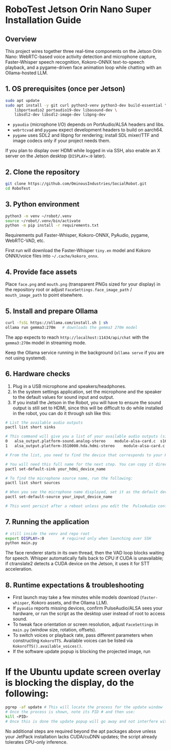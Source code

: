 # RoboTest Jetson Orin Nano Super Installation Guide

## Overview
This project wires together three real-time components on the Jetson Orin Nano: WebRTC-based voice activity detection and microphone capture, Faster-Whisper speech recognition, Kokoro-ONNX text-to-speech playback, and a pygame-driven face animation loop while chatting with an Ollama-hosted LLM.

## 1. OS prerequisites (once per Jetson)
```bash
sudo apt update
sudo apt install -y git curl python3-venv python3-dev build-essential \
    libportaudio2 portaudio19-dev libasound-dev \
    libsdl2-dev libsdl2-image-dev libpng-dev
```
- `pyaudio` (microphone I/O) depends on PortAudio/ALSA headers and libs.
- `webrtcvad` and `pygame` expect development headers to build on aarch64.
- `pygame` uses SDL2 and libpng for rendering; install SDL mixer/TTF and image codecs only if your project needs them.

If you plan to display over HDMI while logged in via SSH, also enable an X server on the Jetson desktop (`DISPLAY=:0` later).

## 2. Clone the repository
```bash
git clone https://github.com/OminousIndustries/SocialRobot.git
cd RoboTest
```

## 3. Python environment
```bash
python3 -m venv ~/robot/.venv
source ~/robot/.venv/bin/activate
python -m pip install -r requirements.txt
```
Requirements pull Faster-Whisper, Kokoro-ONNX, PyAudio, pygame, WebRTC-VAD, etc.

First run will download the Faster-Whisper `tiny.en` model and Kokoro ONNX/voice files into `~/.cache/kokoro_onnx`.

## 4. Provide face assets
Place `face.png` and `mouth.png` (transparent PNGs sized for your display) in the repository root or adjust `FaceSettings.face_image_path` / `mouth_image_path` to point elsewhere.

## 5. Install and prepare Ollama
```bash
curl -fsSL https://ollama.com/install.sh | sh
ollama run gemma3:270m   # downloads the gemma3 270m model
```
The app expects to reach `http://localhost:11434/api/chat` with the `gemma3:270m` model in streaming mode.

Keep the Ollama service running in the background (`ollama serve` if you are not using systemd).

## 6. Hardware checks
1. Plug in a USB microphone and speakers/headphones.
2. In the system settings application, set the microphone and the speaker to the default values for sound input and output.
3. If you install the Jetson in the Robot, you will have to ensure the sound output is still set to HDMI, since this will be difficult to do while installed in the robot, you can do it through ssh like this:
```bash
# List the available audio outputs
pactl list short sinks

# This command will give you a list of your available audio outputs (sinks). The output will look something like this:
0	alsa_output.platform-sound.analog-stereo	module-alsa-card.c	s16le 2ch 44100Hz	SUSPENDED
1	alsa_output.platform-3510000.hda.hdmi-stereo	module-alsa-card.c	s16le 2ch 44100Hz	SUSPENDED

# From the list, you need to find the device that corresponds to your HDMI output. Look for a name that includes "hdmi". In the example above, the HDMI output is the second one.

# You will need this full name for the next step. You can copy it directly from your terminal.
pactl set-default-sink your_hdmi_device_name

# To find the microphone source name, run the following:
pactl list short sources

# When you see the microphone name displayed, set it as the default device: 
pactl set-default-source your_input_device_name

# This wont persist after a reboot unless you edit the  PulseAudio configuration file.
```

## 7. Running the application
```bash
# still inside the venv and repo root
export DISPLAY=:0        # required only when launching over SSH
python main.py
```
The face renderer starts in its own thread, then the VAD loop blocks waiting for speech. Whisper automatically falls back to CPU if CUDA is unavailable; if ctranslate2 detects a CUDA device on the Jetson, it uses it for STT acceleration.



## 8. Runtime expectations & troubleshooting
- First launch may take a few minutes while models download (`faster-whisper`, Kokoro assets, and the Ollama LLM).
- If `pyaudio` reports missing devices, confirm PulseAudio/ALSA sees your hardware, or run the script as the desktop user instead of root to access sound.
- To tweak face orientation or screen resolution, adjust `FaceSettings` in `main.py` (window size, rotation, offsets).
- To switch voices or playback rate, pass different parameters when constructing `KokoroTTS`. Available voices can be listed via `KokoroTTS().available_voices()`.
- If the software update popup is blocking the projected image, run 
# If the Ubuntu update screen overlay is blocking the display, do the following:
```bash
pgrep -af update # This will locate the process for the update window
# Once the process is shown, note its PID # and then use:
kill <PID>
# Once this is done the update popup will go away and not interfere with the projected image.
```

No additional steps are required beyond the apt packages above unless your JetPack installation lacks CUDA/cuDNN updates; the script already tolerates CPU-only inference.
